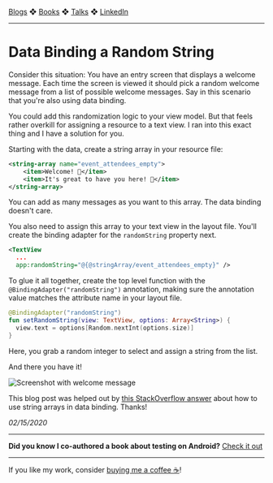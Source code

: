 [Blogs](../../blogs.md) ❖ [Books](../../books.md) ❖ [Talks](../../talks.md) ❖ [LinkedIn](https://www.linkedin.com/in/victoriagonda/) 

---

# Data Binding a Random String

Consider this situation: You have an entry screen that displays a welcome message. Each time the screen is viewed it should pick a random welcome message from a list of possible welcome messages. Say in this scenario that you're also using data binding.

You could add this randomization logic to your view model. But that feels rather overkill for assigning a resource to a text view. I ran into this exact thing and I have a solution for you.

Starting with the data, create a string array in your resource file:

```xml
<string-array name="event_attendees_empty">
    <item>Welcome! 👋</item>
    <item>It's great to have you here! 🎉</item>
</string-array>
```

You can add as many messages as you want to this array. The data binding doesn't care.

You also need to assign this array to your text view in the layout file. You'll create the binding adapter for the `randomString` property next.

```xml
<TextView
  ...
  app:randomString="@{@stringArray/event_attendees_empty}" />
```

To glue it all together, create the top level function with the `@BindingAdapter("randomString")` annotation, making sure the annotation value matches the attribute name in your layout file.

```kotlin
@BindingAdapter("randomString")
fun setRandomString(view: TextView, options: Array<String>) {
  view.text = options[Random.nextInt(options.size)]
}
```

Here, you grab a random integer to select and assign a string from the list.

And there you have it!

![Screenshot with welcome message](../images/2020_random_string.png)

This blog post was helped out by [this StackOverflow answer](https://stackoverflow.com/a/36905271) about how to use string arrays in data binding. Thanks!

_02/15/2020_

-----

**Did you know I co-authored a book about testing on Android?** [Check it out](../../books.md)

---

If you like my work, consider [buying me a coffee ☕](https://www.buymeacoffee.com/96JjLEW)!
